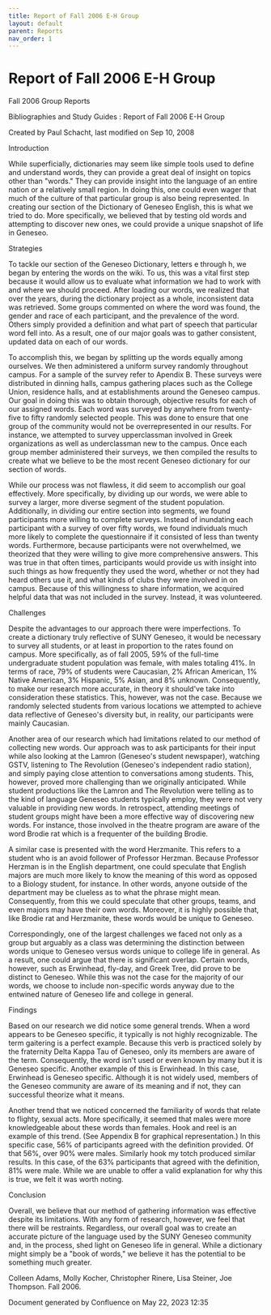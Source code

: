 ```yaml
---
title: Report of Fall 2006 E-H Group
layout: default
parent: Reports
nav_order: 1
---
```


# Report of Fall 2006 E-H Group

Fall 2006 Group Reports

Bibliographies and Study Guides : Report of Fall 2006 E-H Group

Created by  Paul Schacht, last modified on Sep 10, 2008

Introduction

While superficially, dictionaries may seem like simple tools used to define and understand words, they can provide a great deal of insight on topics other than &quot;words.&quot;  They can provide insight into the language of an entire nation or a relatively small region.  In doing this, one could even wager that much of the culture of that particular group is also being represented.  In creating our section of the Dictionary of Geneseo English, this is what we tried to do.  More specifically, we believed that by testing old words and attempting to discover new ones, we could provide a unique snapshot of life in Geneseo.

Strategies

To tackle our section of the Geneseo Dictionary, letters e through h, we began by entering the words on the wiki.  To us, this was a vital first step because it would allow us to evaluate what information we had to work with and where we should proceed.  After loading our words, we realized that over the years, during the dictionary project as a whole, inconsistent data was retrieved.  Some groups commented on where the word was found, the gender and race of each participant, and the prevalence of the word.  Others simply provided a definition and what part of speech that particular word fell into.  As a result, one of our major goals was to gather consistent, updated data on each of our words.

To accomplish this, we began by splitting up the words equally among ourselves.  We then administered a uniform survey randomly throughout campus.  For a sample of the survey refer to Apendix B.  These surveys were distributed in dinning halls, campus gathering places such as the College Union, residence halls, and at establishments around the Geneseo campus.  Our goal in doing this was to obtain thorough, objective results for each of our assigned words.  Each word was surveyed by anywhere from twenty-five to fifty randomly selected people.  This was done to ensure that one group of the community would not be overrepresented in our results.  For instance, we attempted to survey upperclassman involved in Greek organizations as well as underclassman new to the campus.  Once each group member administered their surveys, we then compiled the results to create what we believe to be the most recent Geneseo dictionary for our section of words.

While our process was not flawless, it did seem to accomplish our goal effectively.  More specifically, by dividing up our words, we were able to survey a larger, more diverse segment of the student population.  Additionally, in dividing our entire section into segments, we found participants more willing to complete surveys.  Instead of inundating each participant with a survey of over fifty words, we found individuals much more likely to complete the questionnaire if it consisted of less than twenty words.  Furthermore, because participants were not overwhelmed, we theorized that they were willing to give more comprehensive answers.  This was true in that often times, participants would provide us with insight into such things as how frequently they used the word, whether or not they had heard others use it, and what kinds of clubs they were involved in on campus.  Because of this willingness to share information, we acquired helpful data that was not included in the survey.  Instead, it was volunteered.

Challenges

Despite the advantages to our approach there were imperfections.  To create a dictionary truly reflective of SUNY Geneseo, it would be necessary to survey all students, or at least in proportion to the rates found on campus.  More specifically, as of fall 2005, 59% of the full-time undergraduate student population was female, with males totaling 41%.  In terms of race, 79% of students were Caucasian, 2% African American, 1% Native American, 3% Hispanic, 5% Asian, and 8% unknown.  Consequently, to make our research more accurate, in theory it should've take into consideration these statistics.  This, however, was not the case.  Because we randomly selected students from various locations we attempted to achieve data reflective of Geneseo's diversity but, in reality, our participants were mainly Caucasian.

Another area of our research which had limitations related to our method of collecting new words.  Our approach was to ask participants for their input while also looking at the Lamron (Geneseo's student newspaper), watching GSTV, listening to The Revolution (Geneseo's independent radio station), and simply paying close attention to conversations among students.  This, however, proved more challenging than we originally anticipated.  While student productions like the Lamron and The Revolution were telling as to the kind of language Geneseo students typically employ, they were not very valuable in providing new words.  In retrospect, attending meetings of student groups might have been a more effective way of discovering new words.  For instance, those involved in the theatre program are aware of the word Brodie rat which is a frequenter of the building Brodie.

A similar case is presented with the word Herzmanite.  This refers to a student who is an avoid follower of Professor Herzman.  Because Professor Herzman is in the English department, one could speculate that English majors are much more likely to know the meaning of this word as opposed to a Biology student, for instance. In other words, anyone outside of the department may be clueless as to what the phrase might mean.  Consequently, from this we could speculate that other groups, teams, and even majors may have their own words.  Moreover, it is highly possible that, like Brodie rat and Herzmanite, these words would be unique to Geneseo.

Correspondingly, one of the largest challenges we faced not only as a group but arguably as a class was determining the distinction between words unique to Geneseo versus words unique to college life in general.  As a result, one could argue that there is significant overlap.  Certain words, however, such as Erwinhead, fly-day, and Greek Tree, did prove to be distinct to Geneseo.  While this was not the case for the majority of our words, we choose to include non-specific words anyway due to the entwined nature of Geneseo life and college in general.

Findings

Based on our research we did notice some general trends.  When a word appears to be Geneseo specific, it typically is not highly recognizable.  The term gaitering is a perfect example.  Because this verb is practiced solely by the fraternity Delta Kappa Tau of Geneseo, only its members are aware of the term.  Consequently, the word isn't used or even known by many but it is Geneseo specific.  Another example of this is Erwinhead.  In this case, Erwinhead is Geneseo specific.  Although it is not widely used, members of the Geneseo community are aware of its meaning and if not, they can successful theorize what it means.

Another trend that we noticed concerned the familiarity of words that relate to flighty, sexual acts.  More specifically, it seemed that males were more knowledgeable about these words than females.  Hook and reel is an example of this trend.  (See Appendix B for graphical representation.)  In this specific case, 56% of participants agreed with the definition provided.  Of that 56%, over 90% were males.  Similarly hook my totch produced similar results.  In this case, of the 63% participants that agreed with the definition, 81% were male.  While we are unable to offer a valid explanation for why this is true, we felt it was worth noting.

Conclusion

Overall, we believe that our method of gathering information was effective despite its limitations.  With any form of research, however, we feel that there will be restraints.  Regardless, our overall goal was to create an accurate picture of the language used by the SUNY Geneseo community and, in the process, shed light on Geneseo life in general.  While a dictionary might simply be a &quot;book of words,&quot; we believe it has the potential to be something much greater.

Colleen Adams, Molly Kocher, Christopher Rinere, Lisa Steiner, Joe Thompson. Fall 2006.

Document generated by Confluence on May 22, 2023 12:35


